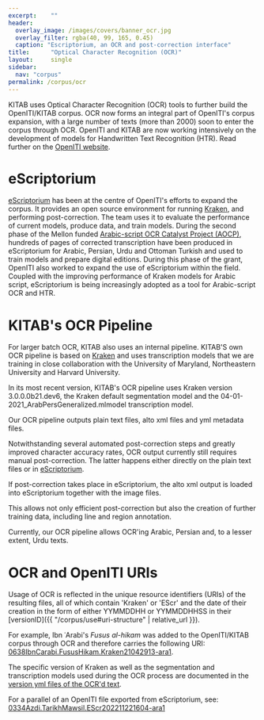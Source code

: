 ```yaml
---
excerpt:	""
header:
  overlay_image: /images/covers/banner_ocr.jpg
  overlay_filter: rgba(40, 99, 165, 0.45)
  caption: "Escriptorium, an OCR and post-correction interface"
title:		"Optical Character Recognition (OCR)"
layout:		single
sidebar:
  nav: "corpus"
permalink: /corpus/ocr
---
```

KITAB uses Optical Character Recognition (OCR) tools to further build the OpenITI/KITAB corpus. OCR now forms an integral part of OpenITI's corpus expansion, with a large number of texts (more than 2000) soon to enter the corpus through OCR. OpenITI and KITAB are now working intensively on the development of models for Handwritten Text Recognition (HTR). Read further on the [OpenITI website](https://openiti.org/).

# eScriptorium

[eScriptorium](https://escripta.hypotheses.org/escriptorium-video-gallery) has been at the centre of OpenITI's efforts to expand the corpus. It provides an open source environment for running [Kraken](http://kraken.re/), and performing post-correction. The team uses it to evaluate the performance of current models, produce data, and train models. During the second phase of the Mellon funded [Arabic-script OCR Catalyst Project (AOCP)](https://openiti.org/projects/OpenITI%20AOCP%20Phase%20Two.html), hundreds of pages of corrected transcription have been produced in eScriptorium for Arabic, Persian, Urdu and Ottoman Turkish and used to train models and prepare digital editions. During this phase of the grant, OpenITI also worked to expand the use of eScriptorium within the field. Coupled with the improving performance of Kraken models for Arabic script, eScriptorium is being increasingly adopted as a tool for Arabic-script OCR and HTR.

# KITAB's OCR Pipeline

For larger batch OCR, KITAB also uses an internal pipeline. KITAB'S own OCR pipeline is based on [Kraken](http://kraken.re/) and uses transcription models that we are training in close collaboration with the University of Maryland, Northeastern University and Harvard University.

In its most recent version, KITAB's OCR pipeline uses Kraken version 3.0.0.0b21.dev6, the Kraken default segmentation model and the 04-01-2021_ArabPersGeneralized.mlmodel transcription model.

Our OCR pipeline outputs plain text files, alto xml files and yml metadata files.

Notwithstanding several automated post-correction steps and greatly improved character accuracy rates, OCR output currently still requires manual post-correction. The latter happens either directly on the plain text files or in [eScriptorium](https://escripta.hypotheses.org/escriptorium-video-gallery).

If post-correction takes place in eScriptorium, the alto xml output is loaded into eScriptorium together with the image files.

This allows not only efficient post-correction but also the creation of further training data, including line and region annotation.

Currently, our OCR pipeline allows OCR'ing Arabic, Persian and, to a lesser extent, Urdu texts.

# OCR and OpenITI URIs

Usage of OCR is reflected in the unique resource identifiers (URIs) of the resulting files, all of which contain 'Kraken' or 'EScr' and the date of their creation in the form of either YYMMDDHH or YYMMDDHHSS in their [versionID]({{ "/corpus/use#uri-structure" | relative_url }}).

For example, Ibn ʿArabi's *Fusus al-hikam* was added to the OpenITI/KITAB corpus through OCR and therefore carries the following URI: [0638IbnCarabi.FususHikam.Kraken21042913-ara1](https://github.com/OpenITI/0650AH/blob/master/data/0638IbnCarabi/0638IbnCarabi.FususHikam/0638IbnCarabi.FususHikam.Kraken21042913-ara1.completed).

The specific version of Kraken as well as the segmentation and transcription models used during the OCR process are documented in the [version yml files of the OCR'd text](https://github.com/OpenITI/0650AH/blob/master/data/0638IbnCarabi/0638IbnCarabi.FususHikam/0638IbnCarabi.FususHikam.Kraken21042913-ara1.yml).

For a parallel of an OpenITI file exported from eScriptorium, see: [0334Azdi.TarikhMawsil.EScr202211221604-ara1](https://github.com/OpenITI/0350AH/blob/master/data/0334Azdi/0334Azdi.TarikhMawsil/0334Azdi.TarikhMawsil.EScr202211221604-ara1.yml)




